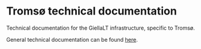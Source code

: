 # Tromsø technical documentation

Technical documentation for the GiellaLT infrastructure, specific to Tromsø.

General technical documentation can be found [here](https://github.com/giellalt/giellalt.github.io).
